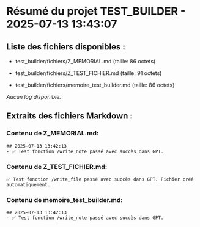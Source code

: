 # Résumé du projet TEST_BUILDER - 2025-07-13 13:43:07

## Liste des fichiers disponibles :

- test_builder/fichiers/Z_MEMORIAL.md (taille: 86 octets)

- test_builder/fichiers/Z_TEST_FICHIER.md (taille: 91 octets)

- test_builder/fichiers/memoire_test_builder.md (taille: 86 octets)


_Aucun log disponible._

## Extraits des fichiers Markdown :

### Contenu de Z_MEMORIAL.md:
```
## 2025-07-13 13:42:13
- ✅ Test fonction /write_note passé avec succès dans GPT.

```

### Contenu de Z_TEST_FICHIER.md:
```
✅ Test fonction /write_file passé avec succès dans GPT. Fichier créé automatiquement.
```

### Contenu de memoire_test_builder.md:
```
## 2025-07-13 13:42:13
- ✅ Test fonction /write_note passé avec succès dans GPT.

```

